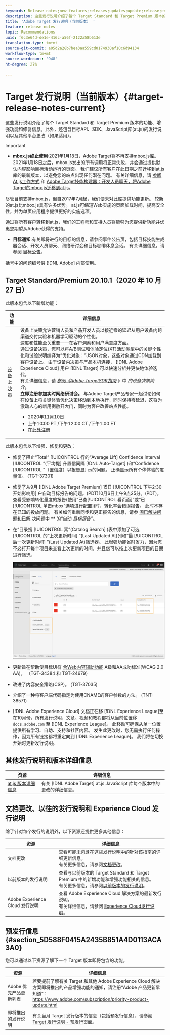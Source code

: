 ```yaml
---
keywords: Release notes;new features;releases;updates;update;release;enhancement;enhancements;fixes;bug fixes;updates
description: 这些发行说明介绍了每个 Target Standard 和 Target Premium 版本的功能、增强功能、修复信息和已知问题。
title: 'Adobe Target 发行说明（当前版本） '
feature: release notes
topic: Recommendations
uuid: f6c3e64d-de1e-416c-a56f-2122a58b613e
translation-type: tm+mt
source-git-commit: a05d2a28b7bea3aa559cd0174930af10c6d94134
workflow-type: tm+mt
source-wordcount: '948'
ht-degree: 27%

---
```



# Target 发行说明（当前版本）{#target-release-notes-current}

这些发行说明介绍了每个 Target Standard 和 Target Premium 版本的功能、增强功能和修复信息。此外，还包含目标API、SDK、JavaScript库(at.js)的发行说明以及其他平台更改（如果适用）。

>[!IMPORTANT]
>
>* **mbox.js终止使用**:2021年1月18日，Adobe Target将不再支持mbox.js库。 2021年1月18日之后，mbox.js发出的所有调用将正常失败，并会通过提供默认内容影响目标活动运行的页面。 我们建议所有客户在此日期之前迁移到at.js库的最新版本，以避免您的站点出现任何潜在问题。 有关详细信息，请 [参阅At.js工作方式](/help/c-implementing-target/c-implementing-target-for-client-side-web/c-how-atjs-works/how-atjs-works.md) 和 [Adobe Target技能构建器：开发人员聊天，将Adobe Target的mbox.js迁移到at.js](https://seminars.adobeconnect.com/ptdo6mfo6qn6/?proto=true)。
   >
   >   
   尽管目前支持mbox.js，但自2017年7月起，我们便未对此库提供功能更新。 较新的at.js比mbox.js具有许多优势。 at.js可缩短Web实施的页面加载时间，提高安全性，并为单页应用程序提供更好的实施选项。
   >
   >   
   通过将所有客户转移到at.js，我们的工程师和支持人员将能够为您提供新功能并优惠您期望从Adobe获得的支持。
   >
   >
* **目标通知**:有关即将进行的目标的信息，请参阅事件公告页，包括目标技能生成器会话、开发人员聊天、网络研讨会和目标咖啡休息会话。 有关详细信息，请参阅 [目标公告](/help/r-release-notes/target-announcements.md)。


括号中的问题编号供 [!DNL Adobe] 内部使用。

## Target Standard/Premium 20.10.1（2020 年 10 月 27 日） 

此版本包含以下新增功能：

| 功能 | 详细信息 |
| --- | --- |
| [设备上决策](https://adobetarget-sdks.gitbook.io/docs/on-device-decisioning/introduction-to-on-device-decisioning) | 设备上决策允许营销人员和产品开发人员以接近零的延迟从用户设备内跨渠道交付实验和机器学习驱动的个性化。<br>速度和性能至关重要——在客户洞察和用户满意度方面。<br>通过设备决策，您可以将A/B测试和体验定位(XT)活动类型中的关键个性化和试验说明编译为“优化对象：”JSON对象，这些对象通过CDN加载到客户设备上。 由于设备内决策与产品本机连接， [!DNL Adobe Experience Cloud] 用户 [!DNL Target] 可以快速分析并更快地体验迭代。<br>有关详细信息，请 *[参阅《Adobe TargetSDK指南](https://adobetarget-sdks.gitbook.io/docs/on-device-decisioning/introduction-to-on-device-decisioning)* 》中 *的设备决策简介*。<br>**立即注册参加实时网络研讨会。** 与Adobe Target产品专家一起讨论如何在设备上将关键体验优化决策移动到本地执行，同时保持零延迟，这将为激动人心的新用例敞开大门，同时为客户改善站点性能。<ul><li>2020年11月10日</li><li>上午10:00 PT /下午12:00 CT /下午1:00 ET</li><li>[在此处注册](https://www.adobeeventsonline.com/Target/2020/OnDeviceDecisions/invite.html)</li></ul> |

此版本包含以下增强、修复和更改：

* 修复了阻止“Total” [!UICONTROL 行的“Average Lift] Confidence Interval [!UICONTROL ”(平均提] 升置信间隔 [!DNL Auto-Target] )和“Confidence [!UICONTROL ”（置信度）以报告显] 示的问题。 正确显示所有个体体验的度量值。 (TGT-37301)
* 修复了从9月 [!DNL Adobe Target Premium] 15日 [!UICONTROL 下午2:30开始影响用] 户自动目标报告的问题。(PDT)10月6日上午9点25分。(PDT)。 查看受影响转化量度的报告(使用“已查[!UICONTROL 看页面]”或“已[!UICONTROL 单击mbox”选项进行配置])时，转化率会错误报告。 此时不存在已知的投放问题。 有关如何重新同步和更正报告的信息，请参 [阅已解决问题和已解](/help/r-release-notes/known-issues-resolved-issues.md#at-metrics) 决问题中 ** 的“自动 *目标报告”*。
* 在“目录搜 [!UICONTROL 索”(Catalog Search] )表中添加了可选 [!UICONTROL 的“上次更新时间] ”(Last Updated At)列和“最 [!UICONTROL 后一次更新时间] ”(Last Updated At)筛选器。 此增强功能省时省力，因为您不必打开每个项目来查看上次更新的时间，并且您可以按上次更新项目的日期进行筛选。

   ![上次在列和滤镜处更新的插图](/help/r-release-notes/assets/column-and-filter.png)

* 更新旨在帮助使目标UI符 [合Web内容辅助功能](https://www.w3.org/WAI/standards-guidelines/wcag/) A级和AA成功标准(WCAG 2.0 AA)。 （TGT-34384 和 TGT-24679）
* 改进了内容安全策略(CSP)。 (TGT-37035)
* 介绍了一种将客户端代码指定为使用CNAME的客户参数的方法。 (TNT-38571)
* [!DNL Adobe Experience Cloud] 文档正在移 [!DNL Experience League]至 在10月份，所有发行说明、文章、视频和教程都将从当前位置移 `docs.adobe.com` 至 [!DNL Experience League]。 此移动可确保从单一位置提供所有学习、自助、支持和社区内容。 发生此更改时，您无需执行任何操作，因为所有链接都将重定向到 [!DNL Experience League]。 我们将在切换开始时更新发行说明。

## 其他发行说明和版本详细信息

| 资源 | 详细信息 |
|--- |--- |
| [at.js 版本详细信息](/help/c-implementing-target/c-implementing-target-for-client-side-web/target-atjs-versions.md) | 有关 [!DNL Adobe Target] at.js JavaScript 库每个版本中的更改的详细信息。 |

## 文档更改、以往的发行说明和 Experience Cloud 发行说明

除了针对每个发行的说明外，以下资源还提供更多其他信息：

| 资源 | 详细信息 |
|--- |--- |
| 文档更改 | 查看可能未包含在这些发行说明中的针对该指南的详细更新信息。<br>有关更多信息，请参阅[文档更改](/help/r-release-notes/doc-change.md#reference_366123CF00994BACBBF9BBDF2C4D840C)。 |
| 以前版本的发行说明 | 查看与以前版本的 Target Standard 和 Target Premium 中的新增功能和增强功能相关的信息。<br>有关更多信息，请参阅[以前版本的发行说明](/help/r-release-notes/release-notes-for-previous-releases.md)。 |
| Adobe Experience Cloud 发行说明 | 查看 Adobe Experience Cloud 解决方案的最新发行说明。<br>有关详细信息，请参阅 [Experience Cloud发行说明](https://experienceleague.adobe.com/docs/release-notes/experience-cloud/current.html)。 |

## 预发行信息 {#section_5D588F0415A2435B851A4D0113ACA3A0}

您可以通过以下资源了解下一个 Target 版本即将包含的功能。

| 资源 | 详细信息 |
|--- |--- |
| Adobe 优先产品更新列表 | 若要提前了解有关 Target 和其他 Adobe Experience Cloud 解决方案即将推出的产品增强功能的通知，请注册“Adobe 产品更新早知道”：<br>[](https://www.adobe.com/subscription/priority-product-update.html)https://www.adobe.com/subscription/priority-product-update.html |
| 即将推出的发行说明 | 有关当月 Target 发行版本的信息（包括预发行信息），请参阅 [Target 发行说明 - 预发行](/help/r-release-notes/target-release-notes.md)页面。 |
